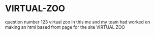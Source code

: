 # VIRTUAL-ZOO
question number 123 virtual zoo
in this me and my team had worked on making an html based front page for the site VIRTUAL ZOO

